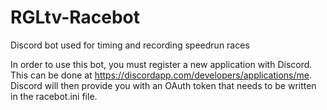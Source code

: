 # RGLtv-Racebot
Discord bot used for timing and recording speedrun races

In order to use this bot, you must register a new application with Discord.  This can be done at https://discordapp.com/developers/applications/me.  Discord will then provide you with an OAuth token that needs to be written in the racebot.ini file.
